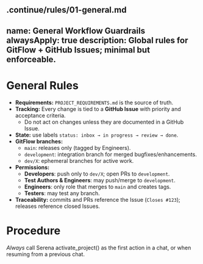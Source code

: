 .continue/rules/01-general.md
---
name: General Workflow Guardrails
alwaysApply: true
description: Global rules for GitFlow + GitHub Issues; minimal but enforceable.
---

# General Rules

- **Requirements:** `PROJECT_REQUIREMENTS.md` is the source of truth.
- **Tracking:** Every change is tied to a **GitHub Issue** with priority and acceptance criteria.
  - Do not act on changes unless they are documented in a GitHub Issue.
- **State:** use labels `status: inbox → in progress → review → done`.
- **GitFlow branches:**
  - `main`: releases only (tagged by Engineers).
  - `development`: integration branch for merged bugfixes/enhancements.
  - `dev/X`: ephemeral branches for active work.
- **Permissions:**
  - **Developers**: push only to `dev/X`; open PRs to `development`.
  - **Test Authors & Engineers**: may push/merge to `development`.
  - **Engineers**: only role that merges to `main` and creates tags.
  - **Testers**: may test any branch.
- **Traceability:** commits and PRs reference the Issue (`Closes #123`); releases reference closed Issues.

# Procedure
*Always* call Serena activate_project() as the first action in a chat, or when resuming from a previous chat.
